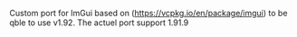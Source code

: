 Custom port for ImGui based on (https://vcpkg.io/en/package/imgui) to be qble to use v1.92.
The actuel port support 1.91.9
